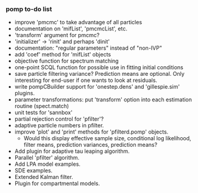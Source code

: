 ### pomp to-do list

- improve 'pmcmc' to take advantage of all particles
- documentation on 'mifList', 'pmcmcList', etc.
- 'transform' argument for pmcmc?
- 'initializer' -> 'rinit' and perhaps 'dinit'
- documentation: "regular parameters" instead of "non-IVP"
- add 'coef' method for 'mifList' objects
- objective function for spectrum matching
- one-point SCQL function for possible use in fitting initial conditions
- save particle filtering variance?  Prediction means are optional.  Only interesting for end-user if one wants to look at residuals.
- write pompCBuilder support for 'onestep.dens' and 'gillespie.sim' plugins.
- parameter transformations: put 'transform' option into each estimation routine (spect.match)
- unit tests for 'sannbox'
- partial rejection control for 'pfilter'?
- adaptive particle numbers in pfilter.
- improve 'plot' and 'print' methods for 'pfilterd.pomp' objects.  
    - Would this display effective sample size, conditional log likelihood, filter means, prediction variances, prediction means?
- Add plugin for adaptive tau leaping algorithm.
- Parallel 'pfilter' algorithm.
- Add LPA model examples.
- SDE examples.
- Extended Kalman filter.
- Plugin for compartmental models.
